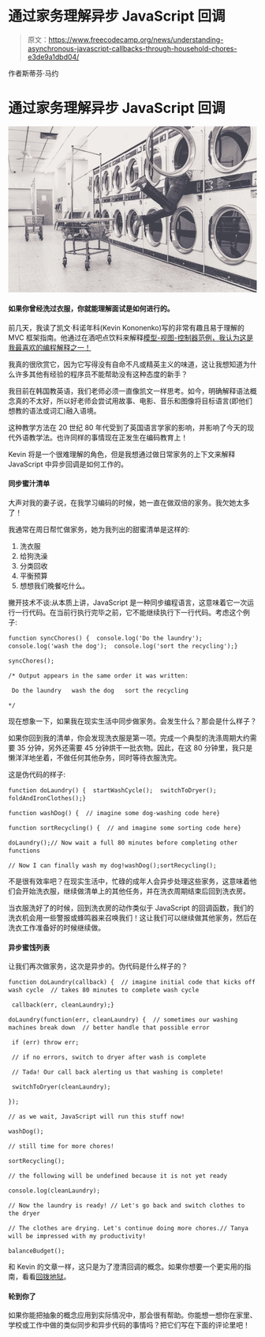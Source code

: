 # 通过家务理解异步 JavaScript 回调

> 原文：<https://www.freecodecamp.org/news/understanding-asynchronous-javascript-callbacks-through-household-chores-e3de9a1dbd04/>

作者斯蒂芬·马约

# 通过家务理解异步 JavaScript 回调

![3cOXoyqeoQT51tEmQ8kCZJfRrA6UPI5URAMx](img/386b0c4520a94fa3dbeabe11d0dbfb59.png)

#### 如果你曾经洗过衣服，你就能理解面试是如何进行的。

前几天，我读了凯文·科诺年科(Kevin Kononenko)写的非常有趣且易于理解的 MVC 框架指南。他通过在酒吧点饮料来解释[模型-视图-控制器范例，我认为这是我最喜欢的编程解释之一！](https://medium.freecodecamp.com/model-view-controller-mvc-explained-through-ordering-drinks-at-the-bar-efcba6255053#.9bjays8jc)

我真的很欣赏它，因为它写得没有自命不凡或精英主义的味道，这让我想知道为什么许多其他有经验的程序员不能帮助没有这种态度的新手？

我目前在韩国教英语，我们老师必须一直像凯文一样思考。如今，明确解释语法概念真的不太好，所以好老师会尝试用故事、电影、音乐和图像将目标语言(即他们想教的语法或词汇)融入语境。

这种教学方法在 20 世纪 80 年代受到了英国语言学家的影响，并影响了今天的现代外语教学法。也许同样的事情现在正发生在编码教育上！

Kevin 将是一个很难理解的角色，但是我想通过做日常家务的上下文来解释 JavaScript 中异步回调是如何工作的。

#### 同步蜜汁清单

大声对我的妻子说，在我学习编码的时候，她一直在做双倍的家务。我欠她太多了！

我通常在周日帮忙做家务，她为我列出的甜蜜清单是这样的:

1.  洗衣服
2.  给狗洗澡
3.  分类回收
4.  平衡预算
5.  想想我们晚餐吃什么。

撇开技术不谈:从本质上讲，JavaScript 是一种同步编程语言，这意味着它一次运行一行代码。在当前行执行完毕之前，它不能继续执行下一行代码。考虑这个例子:

```
function syncChores() {  console.log('Do the laundry');  console.log('wash the dog');  console.log('sort the recycling');}
```

```
syncChores();
```

```
/* Output appears in the same order it was written:
```

```
 Do the laundry   wash the dog   sort the recycling
```

```
*/
```

现在想象一下，如果我在现实生活中同步做家务。会发生什么？那会是什么样子？

如果你回到我的清单，你会发现洗衣服是第一项。完成一个典型的洗涤周期大约需要 35 分钟，另外还需要 45 分钟烘干一批衣物。因此，在这 80 分钟里，我只是懒洋洋地坐着，不做任何其他杂务，同时等待衣服洗完。

这是伪代码的样子:

```
function doLaundry() {  startWashCycle();  switchToDryer();  foldAndIronClothes();}
```

```
function washDog() {  // imagine some dog-washing code here}
```

```
function sortRecycling() {  // and imagine some sorting code here}
```

```
doLaundry();// Now wait a full 80 minutes before completing other functions
```

```
// Now I can finally wash my dog!washDog();sortRecycling();
```

不是很有效率吧？在现实生活中，忙碌的成年人会异步处理这些家务，这意味着他们会开始洗衣服，继续做清单上的其他任务，并在洗衣周期结束后回到洗衣房。

当衣服洗好了的时候，回到洗衣房的动作类似于 JavaScript 的回调函数，我们的洗衣机会用一些警报或蜂鸣器来召唤我们！这让我们可以继续做其他家务，然后在洗衣工作准备好的时候继续做。

#### 异步蜜饯列表

让我们再次做家务，这次是异步的。伪代码是什么样子的？

```
function doLaundry(callback) {  // imagine initial code that kicks off wash cycle  // takes 80 minutes to complete wash cycle
```

```
 callback(err, cleanLaundry);}
```

```
doLaundry(function(err, cleanLaundry) {  // sometimes our washing machines break down  // better handle that possible error
```

```
 if (err) throw err;
```

```
 // if no errors, switch to dryer after wash is complete
```

```
 // Tada! Our call back alerting us that washing is complete!
```

```
 switchToDryer(cleanLaundry);
```

```
});
```

```
// as we wait, JavaScript will run this stuff now!
```

```
washDog();
```

```
// still time for more chores!
```

```
sortRecycling();
```

```
// the following will be undefined because it is not yet ready
```

```
console.log(cleanLaundry);
```

```
// Now the laundry is ready! // Let's go back and switch clothes to the dryer
```

```
// The clothes are drying. Let's continue doing more chores.// Tanya will be impressed with my productivity!
```

```
balanceBudget();
```

和 Kevin 的文章一样，这只是为了澄清回调的概念。如果你想要一个更实用的指南，看看[回拨地狱](http://callbackhell.com)。

#### 轮到你了

如果你能把抽象的概念应用到实际情况中，那会很有帮助。你能想一想你在家里、学校或工作中做的类似同步和异步代码的事情吗？把它们写在下面的评论里吧！
